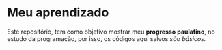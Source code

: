 # Meu aprendizado
Este repositório, tem como objetivo mostrar meu **progresso paulatino**, no estudo da programação, por isso, os códigos aqui salvos *são básicos.*

